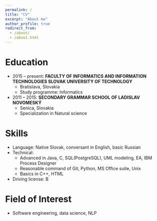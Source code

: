 ```yaml
---
permalink: /
title: "CV"
excerpt: "About me"
author_profile: true
redirect_from: 
  - /about/
  - /about.html
---
```


Education
======
* 2015 – present:    **FACULTY OF INFORMATICS AND INFORMATION TECHNOLOGIES SLOVAK UNIVERSITY OF TECHNOLOGY**
  * Bratislava, Slovakia
  * Study programme: Informatics
* 2011 – 2015:   **SECONDARY GRAMMAR SCHOOL OF LADISLAV NOVOMESKÝ**
  * Senica, Slovakia
  * Specialization in Natural science      
  
Skills
======
* Language: Native Slovak, conversant in English, basic Russian 
* Technical:
  * Advanced in Java, C, SQL(PostgreSQL), UML modeling, EA, IBM Process Designer
  * Reasonable command of Git, Python, MS Office suite, Unix
  * Basics in C++, HTML
* Driving license: B

Field of Interest
======
* Software engineering, data science, NLP
